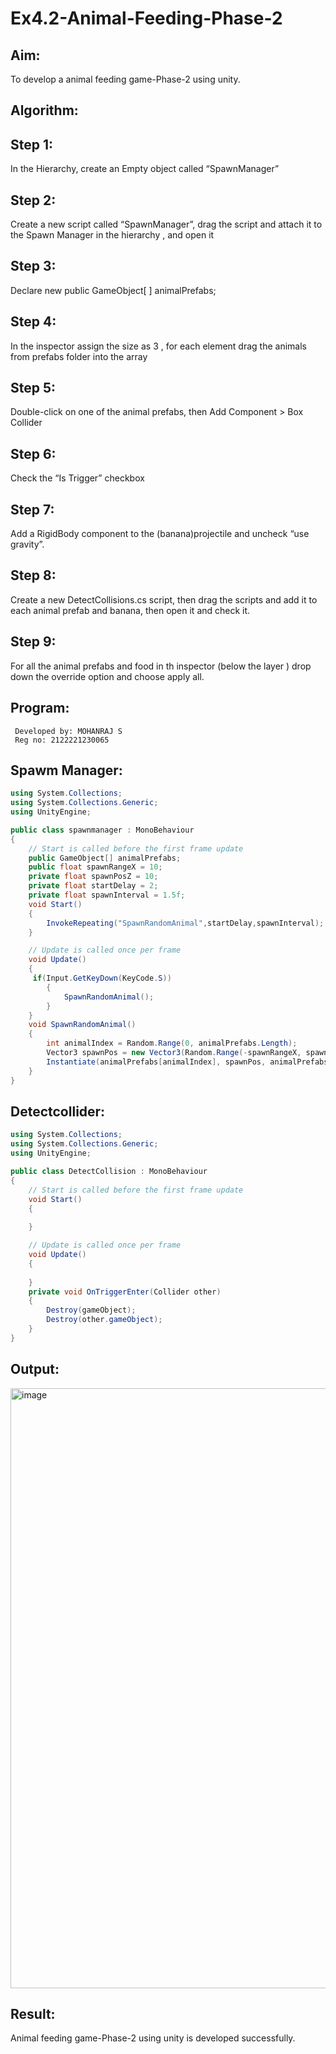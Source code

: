 
# Ex4.2-Animal-Feeding-Phase-2
## Aim:
To develop a animal feeding game-Phase-2 using unity.

## Algorithm:
## Step 1: 

In the Hierarchy, create an Empty object called “SpawnManager”

## Step 2: 

Create a new script called “SpawnManager”, drag the script and attach it to the Spawn Manager in the hierarchy , and open it

## Step 3: 

Declare new public GameObject[ ] animalPrefabs;

## Step 4: 

In the inspector assign the size as 3 , for each element drag the animals from prefabs folder into the array

## Step 5: 

Double-click on one of the animal prefabs, then Add Component > Box Collider

## Step 6: 

Check the “Is Trigger” checkbox

## Step 7: 

Add a RigidBody component to the (banana)projectile and uncheck “use gravity”.

## Step 8: 

Create a new DetectCollisions.cs script, then drag the scripts and add it to each animal prefab and banana, then open it and check it.

## Step 9: 

For all the animal prefabs and food in th inspector (below the layer ) drop down the override option and choose apply all.

## Program:
```
 Developed by: MOHANRAJ S
 Reg no: 2122221230065
```
## Spawm Manager:
```c#
using System.Collections;
using System.Collections.Generic;
using UnityEngine;

public class spawnmanager : MonoBehaviour
{
    // Start is called before the first frame update
    public GameObject[] animalPrefabs;
    public float spawnRangeX = 10;
    private float spawnPosZ = 10;
    private float startDelay = 2;
    private float spawnInterval = 1.5f;
    void Start()
    {
        InvokeRepeating("SpawnRandomAnimal",startDelay,spawnInterval);
    }

    // Update is called once per frame
    void Update()
    {
     if(Input.GetKeyDown(KeyCode.S))
        {
            SpawnRandomAnimal();
        }
    }
    void SpawnRandomAnimal()
    {
        int animalIndex = Random.Range(0, animalPrefabs.Length);
        Vector3 spawnPos = new Vector3(Random.Range(-spawnRangeX, spawnRangeX), 0, spawnPosZ);
        Instantiate(animalPrefabs[animalIndex], spawnPos, animalPrefabs[animalIndex].transform.rotation);
    }
}
```

## Detectcollider:
```c#
using System.Collections;
using System.Collections.Generic;
using UnityEngine;

public class DetectCollision : MonoBehaviour
{
    // Start is called before the first frame update
    void Start()
    {
        
    }

    // Update is called once per frame
    void Update()
    {
        
    }
    private void OnTriggerEnter(Collider other)
    {
        Destroy(gameObject);
        Destroy(other.gameObject);
    }
}
```
## Output:

<img width="960" alt="image" src="https://github.com/JayanthYadav123/Ex4.2-Animal-Feeding-Phase-2/assets/94836154/678e38a5-79c9-4b41-bdfe-9b0568f9934d">


## Result:

Animal feeding game-Phase-2 using unity is developed successfully.
